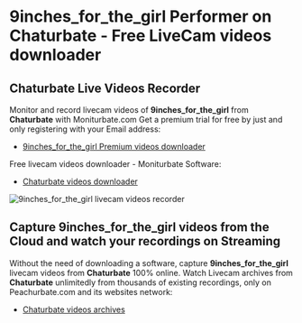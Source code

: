 # 9inches_for_the_girl Performer on Chaturbate - Free LiveCam videos downloader

## Chaturbate Live Videos Recorder

Monitor and record livecam videos of **9inches_for_the_girl** from **Chaturbate** with Moniturbate.com
Get a premium trial for free by just and only registering with your Email address:
* [9inches_for_the_girl Premium videos downloader](https://moniturbate.com/request-demo-licence-key.html)

Free livecam videos downloader - Moniturbate Software:
* [Chaturbate videos downloader](https://moniturbate.com/moniturbate-download-software.html)

![9inches_for_the_girl livecam videos recorder](https://peachurnet.com/templates/moniturbate-software.png)


## Capture 9inches_for_the_girl videos from the Cloud and watch your recordings on Streaming

Without the need of downloading a software, capture **9inches_for_the_girl** livecam videos from **Chaturbate** 100% online.
Watch Livecam archives from **Chaturbate** unlimitedly from thousands of existing recordings, only on Peachurbate.com and its websites network:
* [Chaturbate videos archives](https://peachurnet.com/)